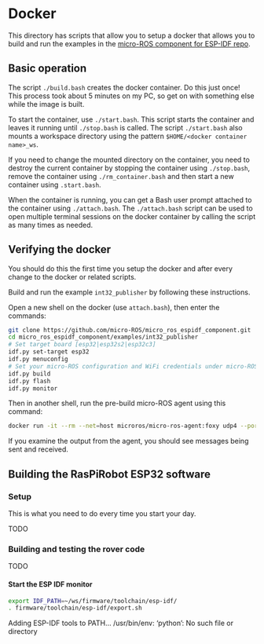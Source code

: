 # Docker

This directory has scripts that allow you to setup a docker that allows you to build and run the examples in the [micro-ROS component for ESP-IDF repo](https://github.com/micro-ROS/micro_ros_espidf_component).

## Basic operation

The script `./build.bash` creates the docker container.  Do this just once!  This process took about 5 minutes on my PC, so get on with something else while the image is built.

To start the container, use `./start.bash`.  This script starts the container and leaves it running until `./stop.bash` is called. The script `./start.bash` also mounts a workspace directory using the pattern `$HOME/<docker container name>_ws`.

If you need to change the mounted directory on the container, you need to destroy the current container by stopping the container using `./stop.bash`, remove the container using `./rm_container.bash` and then start a new container using `.start.bash`.

When the container is running, you can get a Bash user prompt attached to the container using `./attach.bash`.  The `./attach.bash` script can be used to open multiple terminal sessions on the docker container by calling the script as many times as needed.

## Verifying the docker

You should do this the first time you setup the docker and after every change to the docker or related scripts.

Build and run the example `int32_publisher` by following these instructions.

Open a new shell on the docker (use `attach.bash`), then enter the commands:

```bash
git clone https://github.com/micro-ROS/micro_ros_espidf_component.git
cd micro_ros_espidf_component/examples/int32_publisher
# Set target board [esp32|esp32s2|esp32c3]
idf.py set-target esp32
idf.py menuconfig
# Set your micro-ROS configuration and WiFi credentials under micro-ROS Settings
idf.py build
idf.py flash
idf.py monitor
```

Then in another shell, run the pre-build micro-ROS agent using this command:

```bash
docker run -it --rm --net=host microros/micro-ros-agent:foxy udp4 --port 8888 -v6
```

If you examine the output from the agent, you should see messages being sent and received.

## Building the RasPiRobot ESP32 software

### Setup

This is what you need to do every time you start your day.

TODO

### Building and testing the rover code

TODO

#### Start the ESP IDF monitor

```bash
export IDF_PATH=~/ws/firmware/toolchain/esp-idf/
. firmware/toolchain/esp-idf/export.sh

```

Adding ESP-IDF tools to PATH...
/usr/bin/env: ‘python’: No such file or directory


